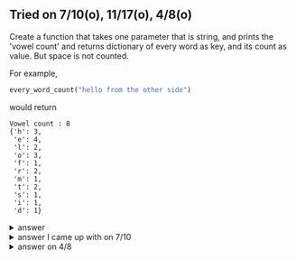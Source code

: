 Tried on 7/10(o), 11/17(o), 4/8(o)
---

Create a function that takes one parameter that is string, and prints the 'vowel count' and returns dictionary of every word as key, and its count as value.
But space is not counted.

For example,

```py
every_word_count("hello from the other side")
```

would return

```
Vowel count : 8
{'h': 3,
 'e': 4,
 'l': 2,
 'o': 3,
 'f': 1,
 'r': 2,
 'm': 1,
 't': 2,
 's': 1,
 'i': 1,
 'd': 1}
```

<details>
  <summary>answer</summary>
 
  ```py
  def every_word_count(string:str) -> dict:
      dic = {}
      for each in string.replace(" ",""):
          if each not in dic.keys():
              dic[each] = 0
          dic[each] += 1
      vowel_count = 0
      for key,value in dic.items():
          if key in "aeiou":
              vowel_count += value
      print(f"Vowel count : {vowel_count}")
      return dic
   ```
 </details>


<details>
  <summary>answer I came up with on 7/10</summary>
 
  ```py
  def every_word_count(string:str):
     count = 0
     dic = {}
     for each in string.replace(" ",""):
         if each in "aeiou":
             count += 1
         dic.setdefault(each,string.count(each))

     print(f"Vowel count : {count}")
     return dic
  ```
</details>

<details>
 
  <summary>answer on 4/8</summary>
 
  ```py
  """
  We are given a sentence, where whitespaces don't count. -> remove whitespaces

  for the vowel count part
      1. create counter variable
      2. create vowels variable
      3. iterate through the string, 
          a. if each letter is in vowels, increment counter by 1
      4. print counter

  for the dictionary part
      1. create an empty dictionary
      2. iterate through the sentence
          set a dictionary where
          a. key is each letter in a sentence
          b. value is the number of occurrences in the sentence
  """

  def every_word_count(sentence):

      sentence = sentence.replace(" ", "")
      counter = 0
      vowels = "aeiou"

      for each_char in sentence:
          if each_char in vowels:
              counter += 1

      print(f"Vowel count : {counter}")

      dic = {}

      for each_letter in sentence:
          dic.setdefault(each_letter, sentence.count(each_letter))

      print(dic)
  ```
</details>
